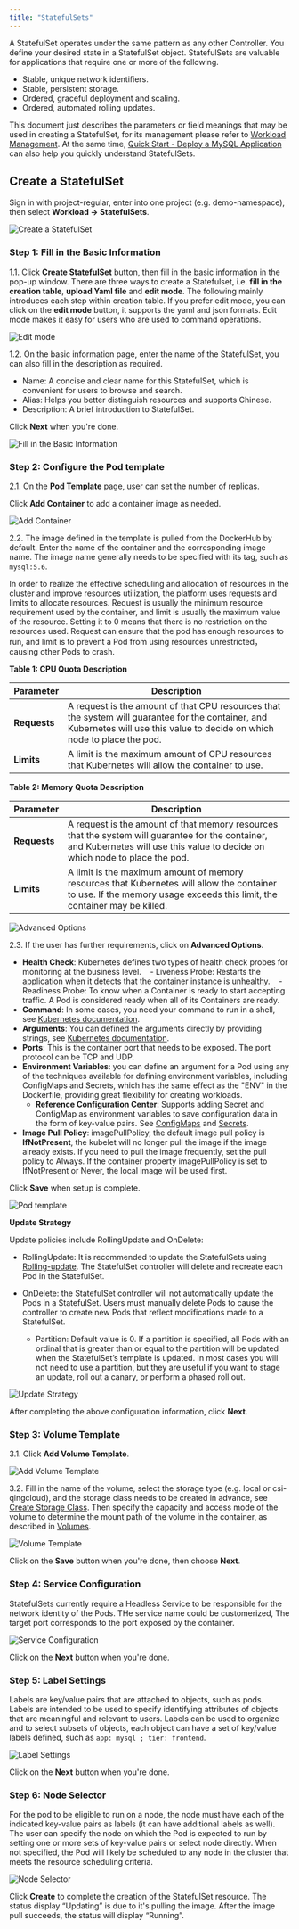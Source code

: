 ```yaml
---
title: "StatefulSets"
---
```


A StatefulSet operates under the same pattern as any other Controller. You define your desired state in a StatefulSet object. StatefulSets are valuable for applications that require one or more of the following.

- Stable, unique network identifiers.
- Stable, persistent storage.
- Ordered, graceful deployment and scaling.
- Ordered, automated rolling updates.

This document just describes the parameters or field meanings that may be used in creating a StatefulSet, for its management please refer to [Workload Management](../../workload/workload-management/). At the same time, [Quick Start - Deploy a MySQL Application](../../quick-start/mysql-deployment/) can also help you quickly understand StatefulSets.

## Create a StatefulSet

Sign in with project-regular, enter into one project (e.g. demo-namespace), then select **Workload → StatefulSets**.

![Create a StatefulSet](https://pek3b.qingstor.com/kubesphere-docs/png/20190312112433.png)

### Step 1: Fill in the Basic Information

1.1. Click **Create StatefulSet** button, then fill in the basic information in the pop-up window. There are three ways to create a Statefulset, i.e. **fill in the creation table**, **upload Yaml file** and **edit mode**. The following mainly introduces each step within creation table. If you prefer edit mode, you can click on the **edit mode** button, it supports the yaml and json formats. Edit mode makes it easy for users who are used to command operations.

![Edit mode](https://pek3b.qingstor.com/kubesphere-docs/png/20190312130642.png)

1.2. On the basic information page, enter the name of the StatefulSet, you can also fill in the description as required.

- Name: A concise and clear name for this StatefulSet, which is convenient for users to browse and search.
- Alias: Helps you better distinguish resources and supports Chinese.
- Description: A brief introduction to StatefulSet.

Click **Next** when you're done.  

![Fill in the Basic Information](https://pek3b.qingstor.com/kubesphere-docs/png/20190312114829.png)

### Step 2: Configure the Pod template

2.1. On the **Pod Template** page, user can set the number of replicas. 

Click **Add Container** to add a container image as needed. 

![Add Container](https://pek3b.qingstor.com/kubesphere-docs/png/20190312131806.png)

2.2. The image defined in the template is pulled from the DockerHub by default. Enter the name of the container and the corresponding image name. The image name generally needs to be specified with its tag, such as `mysql:5.6`.

In order to realize the effective scheduling and allocation of resources in the cluster and improve resources utilization, the platform uses requests and limits to allocate resources. Request is usually the minimum resource requirement used by the container, and limit is usually the maximum value of the resource. Setting it to 0 means that there is no restriction on the resources used. Request can ensure that the pod has enough resources to run, and limit is to prevent a Pod from using resources unrestricted，causing other Pods to crash.

**Table 1: CPU Quota Description**

|Parameter|Description|
|---|---|
|**Requests**|A request is the amount of that CPU resources that the system will guarantee for the container, and Kubernetes will use this value to decide on which node to place the pod.  |
|**Limits**|A limit is the maximum amount of CPU resources that Kubernetes will allow the container to use.  |

**Table 2: Memory Quota Description**

|Parameter|Description|
|---|---|
|**Requests**|A request is the amount of that memory resources that the system will guarantee for the container, and Kubernetes will use this value to decide on which node to place the pod. |
|**Limits**|A limit is the maximum amount of memory resources that Kubernetes will allow the container to use. If the memory usage exceeds this limit, the container may be killed. |

![Advanced Options](https://pek3b.qingstor.com/kubesphere-docs/png/20190312132137.png)

2.3. If the user has further requirements, click on **Advanced Options**.

- **Health Check**: Kubernetes defines two types of health check probes for monitoring at the business level. 
   - Liveness Probe: Restarts the application when it detects that the container instance is unhealthy.
   - Readiness Probe: To know when a Container is ready to start accepting traffic. A Pod is considered ready when all of its Containers are ready. 
- **Command**: In some cases, you need your command to run in a shell, see [Kubernetes documentation](https://kubernetes.io/docs/tasks/inject-data-application/define-command-Argument-container/#run-a-command-in-a-shell).
- **Arguments**: You can defined the arguments directly by providing strings, see [Kubernetes documentation](https://kubernetes.io/docs/tasks/inject-data-application/define-command-argument-container/).
- **Ports**: This is the container port that needs to be exposed. The port protocol can be TCP and UDP.
- **Environment Variables**: you can define an argument for a Pod using any of the techniques available for defining environment variables, including ConfigMaps and Secrets, which has the same effect as the "ENV" in the Dockerfile, providing great flexibility for creating workloads.
    - **Reference Configuration Center**: Supports adding Secret and ConfigMap as environment variables to save configuration data in the form of key-value pairs. See [ConfigMaps](../../configuration/configmaps) and [Secrets](../../configuration/secrets).
- **Image Pull Policy**: imagePullPolicy, the default image pull policy is **IfNotPresent**, the kubelet will no longer pull the image if the image already exists. If you need to pull the image frequently, set the pull policy to Always. If the container property imagePullPolicy is set to IfNotPresent or Never, the local image will be used first.

Click **Save** when setup is complete.

![Pod template](https://pek3b.qingstor.com/kubesphere-docs/png/20190312132757.png)

**Update Strategy**

Update policies include RollingUpdate and OnDelete:

- RollingUpdate: It is recommended to update the StatefulSets using [Rolling-update](https://kubernetes.io/docs/reference/generated/kubectl/kubectl-commands#rolling-update). The StatefulSet controller will delete and recreate each Pod in the StatefulSet.

- OnDelete: the StatefulSet controller will not automatically update the Pods in a StatefulSet. Users must manually delete Pods to cause the controller to create new Pods that reflect modifications made to a StatefulSet.
   - Partition: Default value is 0. If a partition is specified, all Pods with an ordinal that is greater than or equal to the partition will be updated when the StatefulSet’s template is updated. In most cases you will not need to use a partition, but they are useful if you want to stage an update, roll out a canary, or perform a phased roll out.

![Update Strategy](https://pek3b.qingstor.com/kubesphere-docs/png/20190312133711.png)

After completing the above configuration information, click **Next**.

### Step 3: Volume Template

3.1. Click **Add Volume Template**.

![Add Volume Template](https://pek3b.qingstor.com/kubesphere-docs/png/20190312142934.png)


3.2. Fill in the name of the volume, select the storage type (e.g. local or csi-qingcloud), and the storage class needs to be created in advance, see [Create Storage Class](../../infrastructre/storageclass). Then specify the capacity and access mode of the volume to determine the mount path of the volume in the container, as described in [Volumes](../../storage/volume).

![Volume Template](https://pek3b.qingstor.com/kubesphere-docs/png/20190312145311.png)

Click on the **Save** button when you're done, then choose **Next**.

### Step 4: Service Configuration

StatefulSets currently require a Headless Service to be responsible for the network identity of the Pods. THe service name could be customerized, The target port corresponds to the port exposed by the container.

![Service Configuration](https://pek3b.qingstor.com/kubesphere-docs/png/20190312150105.png)

Click on the **Next** button when you're done.

### Step 5: Label Settings

Labels are key/value pairs that are attached to objects, such as pods. Labels are intended to be used to specify identifying attributes of objects that are meaningful and relevant to users. Labels can be used to organize and to select subsets of objects, each object can have a set of key/value labels defined, such as `app: mysql ; tier: frontend`.

![Label Settings](https://pek3b.qingstor.com/kubesphere-docs/png/20190312151325.png)

Click on the **Next** button when you're done.

### Step 6: Node Selector

For the pod to be eligible to run on a node, the node must have each of the indicated key-value pairs as labels (it can have additional labels as well). The user can specify the node on which the Pod is expected to run by setting one or more sets of key-value pairs or select node directly. When not specified, the Pod will likely be scheduled to any node in the cluster that meets the resource scheduling criteria.

![Node Selector](https://pek3b.qingstor.com/kubesphere-docs/png/20190312102641.png)

Click **Create** to complete the creation of the StatefulSet resource. The status display “Updating” is due to it's pulling the image. After the image pull succeeds, the status will display “Running”.